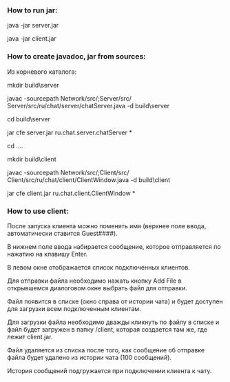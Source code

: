 ### How to run jar:

java -jar server.jar

java -jar client.jar

### How to create javadoc, jar from sources:

Из корневого каталога:

mkdir build\server

javac -sourcepath Network/src/;Server/src/ Server/src/ru/chat/server/chatServer.java -d build\server

cd build\server

jar cfe server.jar ru.chat.server.chatServer *

cd ..\..

mkdir build\client

javac -sourcepath Network/src/;Client/src/ Client/src/ru/chat/client/ClientWindow.java -d build\client

jar cfe client.jar ru.chat.client.ClientWindow *

### How to use client:

После запуска клиента можно поменять имя (верхнее поле ввода, автоматически ставится Guest####).

В нижнем поле ввода набирается сообщение, которое отправляется по нажатию на клавишу Enter.

В левом окне отображается список подключенных клиентов.

Для отправки файла необходимо нажать кнопку Add File в открывшемся диалоговом окне выбрать файл для отправки.

Файл появится в списке (окно справа от истории чата) и будет доступен для загрузки всем подключенным клиентам. 

Для загрузки файла необходимо дважды кликнуть по файлу в списке и файл будет загружен в папку /client, которая создается там же, где лежит client.jar.

Файл удаляется из списка после того, как сообщение об отправке файла будет удалено из истории чата (100 сообщений).

История сообщений подгружается при подключении клиента к чату.
